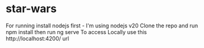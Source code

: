 # star-wars
For running install nodejs first - I'm using nodejs v20
Clone the repo  and run npm install then run ng serve 
To access Locally use this http://localhost:4200/ url 
